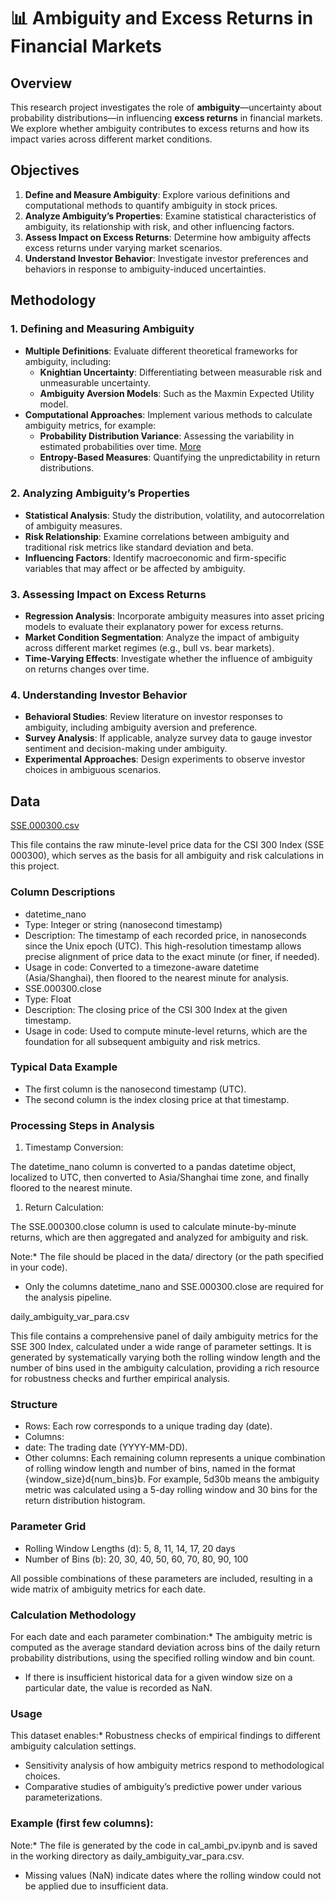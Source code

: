 # **📊 Ambiguity and Excess Returns in Financial Markets**

## **Overview**

This research project investigates the role of **ambiguity**—uncertainty about probability distributions—in influencing **excess returns** in financial markets. We explore whether ambiguity contributes to excess returns and how its impact varies across different market conditions.

## **Objectives**

1. **Define and Measure Ambiguity**: Explore various definitions and computational methods to quantify ambiguity in stock prices.
2. **Analyze Ambiguity’s Properties**: Examine statistical characteristics of ambiguity, its relationship with risk, and other influencing factors.
3. **Assess Impact on Excess Returns**: Determine how ambiguity affects excess returns under varying market scenarios.
4. **Understand Investor Behavior**: Investigate investor preferences and behaviors in response to ambiguity-induced uncertainties.

## **Methodology**

### **1. Defining and Measuring Ambiguity**

* **Multiple Definitions**: Evaluate different theoretical frameworks for ambiguity, including:
  * **Knightian Uncertainty**: Differentiating between measurable risk and unmeasurable uncertainty.
  * **Ambiguity Aversion Models**: Such as the Maxmin Expected Utility model.
* **Computational Approaches**: Implement various methods to calculate ambiguity metrics, for example:
  * **Probability Distribution Variance**: Assessing the variability in estimated probabilities over time. [More](code/ProVar/readme.md)
  * **Entropy-Based Measures**: Quantifying the unpredictability in return distributions.

### **2. Analyzing Ambiguity’s Properties**

* **Statistical Analysis**: Study the distribution, volatility, and autocorrelation of ambiguity measures.
* **Risk Relationship**: Examine correlations between ambiguity and traditional risk metrics like standard deviation and beta.
* **Influencing Factors**: Identify macroeconomic and firm-specific variables that may affect or be affected by ambiguity.

### **3. Assessing Impact on Excess Returns**

* **Regression Analysis**: Incorporate ambiguity measures into asset pricing models to evaluate their explanatory power for excess returns.
* **Market Condition Segmentation**: Analyze the impact of ambiguity across different market regimes (e.g., bull vs. bear markets).
* **Time-Varying Effects**: Investigate whether the influence of ambiguity on returns changes over time.

### **4. Understanding Investor Behavior**

* **Behavioral Studies**: Review literature on investor responses to ambiguity, including ambiguity aversion and preference.
* **Survey Analysis**: If applicable, analyze survey data to gauge investor sentiment and decision-making under ambiguity.
* **Experimental Approaches**: Design experiments to observe investor choices in ambiguous scenarios.

## Data

[SSE.000300.csv](/data/SSE.000300.csv)

This file contains the raw minute-level price data for the CSI 300 Index (SSE 000300), which serves as the basis for all ambiguity and risk calculations in this project.

### Column Descriptions

* datetime_nano
* Type: Integer or string (nanosecond timestamp)
* Description: The timestamp of each recorded price, in nanoseconds since the Unix epoch (UTC). This high-resolution timestamp allows precise alignment of price data to the exact minute (or finer, if needed).
* Usage in code: Converted to a timezone-aware datetime (Asia/Shanghai), then floored to the nearest minute for analysis.
* SSE.000300.close
* Type: Float
* Description: The closing price of the CSI 300 Index at the given timestamp.
* Usage in code: Used to compute minute-level returns, which are the foundation for all subsequent ambiguity and risk metrics.

### Typical Data Example

* The first column is the nanosecond timestamp (UTC).
* The second column is the index closing price at that timestamp.

### Processing Steps in Analysis

1. Timestamp Conversion:

The datetime_nano column is converted to a pandas datetime object, localized to UTC, then converted to Asia/Shanghai time zone, and finally floored to the nearest minute.

1. Return Calculation:

The SSE.000300.close column is used to calculate minute-by-minute returns, which are then aggregated and analyzed for ambiguity and risk.

Note:* The file should be placed in the data/ directory (or the path specified in your code).

* Only the columns datetime_nano and SSE.000300.close are required for the analysis pipeline.


daily_ambiguity_var_para.csv

This file contains a comprehensive panel of daily ambiguity metrics for the SSE 300 Index, calculated under a wide range of parameter settings. It is generated by systematically varying both the rolling window length and the number of bins used in the ambiguity calculation, providing a rich resource for robustness checks and further empirical analysis.

### Structure

* Rows: Each row corresponds to a unique trading day (date).
* Columns:
* date: The trading date (YYYY-MM-DD).
* Other columns: Each remaining column represents a unique combination of rolling window length and number of bins, named in the format {window_size}d{num_bins}b. For example, 5d30b means the ambiguity metric was calculated using a 5-day rolling window and 30 bins for the return distribution histogram.

### Parameter Grid

* Rolling Window Lengths (d): 5, 8, 11, 14, 17, 20 days
* Number of Bins (b): 20, 30, 40, 50, 60, 70, 80, 90, 100

All possible combinations of these parameters are included, resulting in a wide matrix of ambiguity metrics for each date.

### Calculation Methodology

For each date and each parameter combination:* The ambiguity metric is computed as the average standard deviation across bins of the daily return probability distributions, using the specified rolling window and bin count.

* If there is insufficient historical data for a given window size on a particular date, the value is recorded as NaN.

### Usage

This dataset enables:* Robustness checks of empirical findings to different ambiguity calculation settings.

* Sensitivity analysis of how ambiguity metrics respond to methodological choices.
* Comparative studies of ambiguity’s predictive power under various parameterizations.

### Example (first few columns):

Note:* The file is generated by the code in cal_ambi_pv.ipynb and is saved in the working directory as daily_ambiguity_var_para.csv.

* Missing values (NaN) indicate dates where the rolling window could not be applied due to insufficient data.
